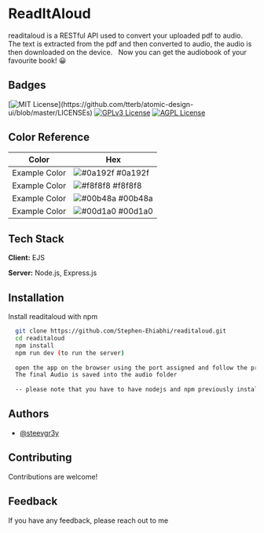 
# ReadItAloud

readitaloud is a RESTful API used to convert your uploaded pdf to audio. The text is extracted from the pdf and then converted to audio, the audio is then downloaded on the device.
 
Now you can get the audiobook of your favourite book! 😀


## Badges

[![MIT License](https://img.shields.io/apm/l/atomic-design-ui.svg?)](https://github.com/tterb/atomic-design-ui/blob/master/LICENSEs)
[![GPLv3 License](https://img.shields.io/badge/License-GPL%20v3-yellow.svg)](https://opensource.org/licenses/)
[![AGPL License](https://img.shields.io/badge/license-AGPL-blue.svg)](http://www.gnu.org/licenses/agpl-3.0)

## Color Reference

| Color             | Hex                                                                |
| ----------------- | ------------------------------------------------------------------ |
| Example Color | ![#0a192f](https://via.placeholder.com/10/0a192f?text=+) #0a192f |
| Example Color | ![#f8f8f8](https://via.placeholder.com/10/f8f8f8?text=+) #f8f8f8 |
| Example Color | ![#00b48a](https://via.placeholder.com/10/00b48a?text=+) #00b48a |
| Example Color | ![#00d1a0](https://via.placeholder.com/10/00b48a?text=+) #00d1a0 |


## Tech Stack

**Client:** EJS

**Server:** Node.js, Express.js


## Installation

Install readitaloud with npm

```bash
  git clone https://github.com/Stephen-Ehiabhi/readitaloud.git
  cd readitaloud
  npm install
  npm run dev (to run the server)
  
  open the app on the browser using the port assigned and follow the process
  The final Audio is saved into the audio folder
  
  -- please note that you have to have nodejs and npm previously installed to make the project run successfully 
```
    
## Authors

- [@steevgr3y](https://www.github.com/stephenehiabhi)


## Contributing

Contributions are welcome!



## Feedback

If you have any feedback, please reach out to me

